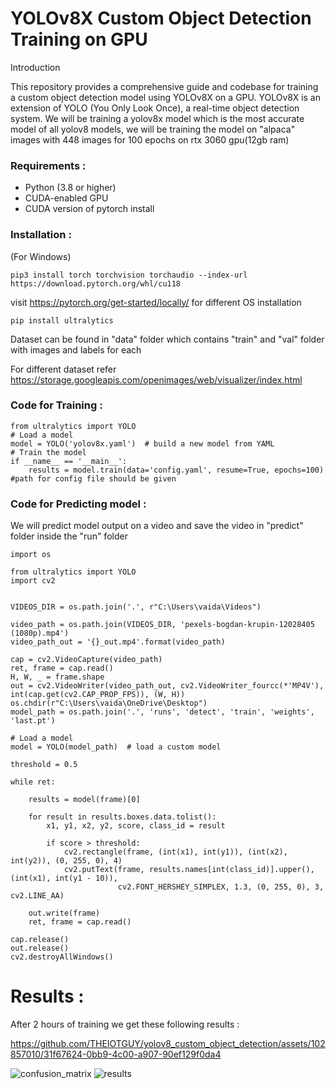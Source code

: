 # YOLOv8X Custom Object Detection Training on GPU


Introduction

This repository provides a comprehensive guide and codebase for training a custom object detection model using YOLOv8X on a GPU. YOLOv8X is an extension of YOLO (You Only Look Once), a real-time object detection system.
We will be training a yolov8x model which is the most accurate model of all yolov8 models, we will be training the model on "alpaca" images with 448 images for 100 epochs on rtx 3060 gpu(12gb ram)


### Requirements :

* Python (3.8 or higher)
* CUDA-enabled GPU
* CUDA version of pytorch install

### Installation :
(For Windows)
```
pip3 install torch torchvision torchaudio --index-url https://download.pytorch.org/whl/cu118
```
visit https://pytorch.org/get-started/locally/ for different OS installation
```
pip install ultralytics
```

Dataset can be found in "data" folder which contains "train" and "val" folder with images and labels for each

For different dataset refer https://storage.googleapis.com/openimages/web/visualizer/index.html

### Code for Training :
```
from ultralytics import YOLO
# Load a model
model = YOLO('yolov8x.yaml')  # build a new model from YAML
# Train the model
if __name__ == '__main__':      
    results = model.train(data='config.yaml', resume=True, epochs=100) #path for config file should be given
```

### Code for Predicting model :

We will predict model output on a video and save the video in "predict" folder inside the "run" folder

```
import os

from ultralytics import YOLO
import cv2


VIDEOS_DIR = os.path.join('.', r"C:\Users\vaida\Videos")

video_path = os.path.join(VIDEOS_DIR, 'pexels-bogdan-krupin-12028405 (1080p).mp4')
video_path_out = '{}_out.mp4'.format(video_path)

cap = cv2.VideoCapture(video_path)
ret, frame = cap.read()
H, W, _ = frame.shape
out = cv2.VideoWriter(video_path_out, cv2.VideoWriter_fourcc(*'MP4V'), int(cap.get(cv2.CAP_PROP_FPS)), (W, H))
os.chdir(r"C:\Users\vaida\OneDrive\Desktop")
model_path = os.path.join('.', 'runs', 'detect', 'train', 'weights', 'last.pt')

# Load a model
model = YOLO(model_path)  # load a custom model

threshold = 0.5

while ret:

    results = model(frame)[0]

    for result in results.boxes.data.tolist():
        x1, y1, x2, y2, score, class_id = result

        if score > threshold:
            cv2.rectangle(frame, (int(x1), int(y1)), (int(x2), int(y2)), (0, 255, 0), 4)
            cv2.putText(frame, results.names[int(class_id)].upper(), (int(x1), int(y1 - 10)),
                        cv2.FONT_HERSHEY_SIMPLEX, 1.3, (0, 255, 0), 3, cv2.LINE_AA)

    out.write(frame)
    ret, frame = cap.read()

cap.release()
out.release()
cv2.destroyAllWindows()
```
# Results :
After 2 hours of training we get these following results :


https://github.com/THEIOTGUY/yolov8_custom_object_detection/assets/102857010/31f67624-0bb9-4c00-a907-90ef129f0da4


![confusion_matrix](https://github.com/THEIOTGUY/yolov8_custom_object_detection/assets/102857010/9e6c9aa5-51ef-46f4-865c-3da9b7e4c48b)
![results](https://github.com/THEIOTGUY/yolov8_custom_object_detection/assets/102857010/7b52b529-d196-40eb-a445-d8e04d16b521)

